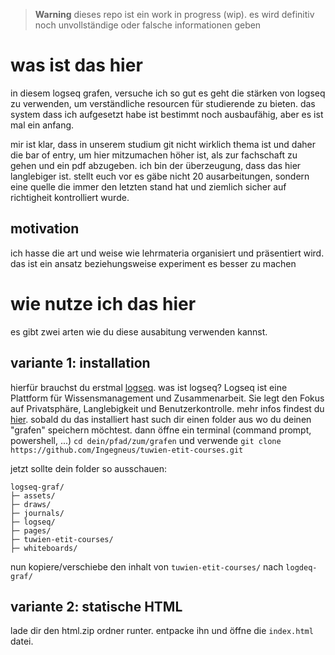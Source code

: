 > **Warning**
dieses repo ist ein work in progress (wip). es wird definitiv noch unvollständige oder falsche informationen geben 

# was ist das hier
in diesem logseq grafen, versuche ich so gut es geht die stärken von logseq zu verwenden, um verständliche resourcen für studierende zu bieten. das system dass ich aufgesetzt habe ist bestimmt noch ausbaufähig, aber es ist mal ein anfang.

mir ist klar, dass in unserem studium git nicht wirklich thema ist und daher die bar of entry, um hier mitzumachen höher ist, als zur fachschaft zu gehen und ein pdf abzugeben. ich bin der überzeugung, dass das hier langlebiger ist. stellt euch vor es gäbe nicht 20 ausarbeitungen, sondern eine quelle die immer den letzten stand hat und ziemlich sicher auf richtigheit kontrolliert wurde.

## motivation
ich hasse die art und weise wie lehrmateria organisiert und präsentiert wird. das ist ein ansatz beziehungsweise experiment es besser zu machen

# wie nutze ich das hier
es gibt zwei arten wie du diese ausabitung verwenden kannst.
## variante 1: installation
hierfür brauchst du erstmal [logseq](https://github.com/logseq/logseq). was ist logseq? Logseq ist eine Plattform für Wissensmanagement und Zusammenarbeit. Sie legt den Fokus auf Privatsphäre, Langlebigkeit und Benutzerkontrolle. mehr infos findest du [hier](https://logseq.com/). sobald du das installiert hast such dir einen folder aus wo du deinen "grafen" speichern möchtest. dann öffne ein terminal (command prompt, powershell, ...) 
`cd dein/pfad/zum/grafen` 
und verwende 
`git clone https://github.com/Ingegneus/tuwien-etit-courses.git`

jetzt sollte dein folder so ausschauen:

```
logseq-graf/
├─ assets/
├─ draws/
├─ journals/
├─ logseq/
├─ pages/
├─ tuwien-etit-courses/
├─ whiteboards/
```

nun kopiere/verschiebe den inhalt von `tuwien-etit-courses/` nach `logdeq-graf/`

## variante 2: statische HTML
lade dir den html.zip ordner runter. entpacke ihn und öffne die `index.html` datei.